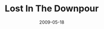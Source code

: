 ---
layout: media
category: media
title: "Lost In The Downpour"
date: 2009-05-18
description: "Music video for the song \"Lost In The Downpour\" from the Filled series."
video: "https://s3.amazonaws.com/crossroadsvideomessages/LostInTheDownpour.mp4"
video-poster: "http://s3.amazonaws.com/crossroads-media/images/legacy/content/LostInTheDownpour-still.jpg"
---